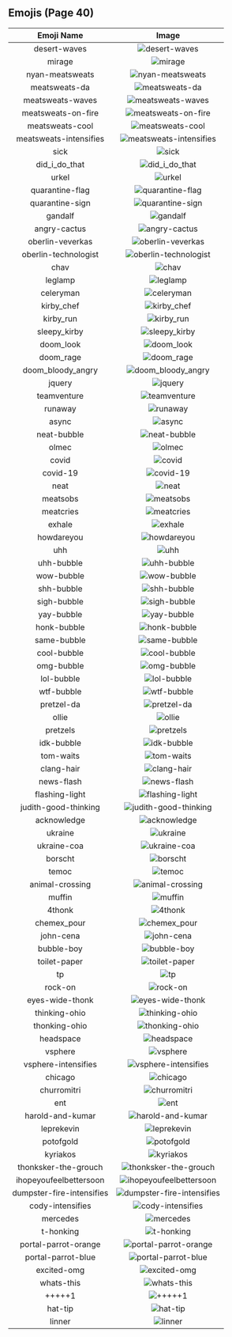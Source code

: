 
  ## Emojis (Page 40)
  |Emoji Name|Image|
  | :-: | :-: |
  |desert-waves| ![desert-waves](/output/desert-waves.gif)|
  |mirage| ![mirage](/output/mirage)|
  |nyan-meatsweats| ![nyan-meatsweats](/output/nyan-meatsweats.gif)|
  |meatsweats-da| ![meatsweats-da](/output/meatsweats-da.png)|
  |meatsweats-waves| ![meatsweats-waves](/output/meatsweats-waves.gif)|
  |meatsweats-on-fire| ![meatsweats-on-fire](/output/meatsweats-on-fire.gif)|
  |meatsweats-cool| ![meatsweats-cool](/output/meatsweats-cool.png)|
  |meatsweats-intensifies| ![meatsweats-intensifies](/output/meatsweats-intensifies.gif)|
  |sick| ![sick](/output/sick.gif)|
  |did_i_do_that| ![did_i_do_that](/output/did_i_do_that.jpg)|
  |urkel| ![urkel](/output/urkel)|
  |quarantine-flag| ![quarantine-flag](/output/quarantine-flag.png)|
  |quarantine-sign| ![quarantine-sign](/output/quarantine-sign.gif)|
  |gandalf| ![gandalf](/output/gandalf.png)|
  |angry-cactus| ![angry-cactus](/output/angry-cactus.gif)|
  |oberlin-veverkas| ![oberlin-veverkas](/output/oberlin-veverkas.png)|
  |oberlin-technologist| ![oberlin-technologist](/output/oberlin-technologist.png)|
  |chav| ![chav](/output/chav.png)|
  |leglamp| ![leglamp](/output/leglamp.jpg)|
  |celeryman| ![celeryman](/output/celeryman.gif)|
  |kirby_chef| ![kirby_chef](/output/kirby_chef.gif)|
  |kirby_run| ![kirby_run](/output/kirby_run.gif)|
  |sleepy_kirby| ![sleepy_kirby](/output/sleepy_kirby.gif)|
  |doom_look| ![doom_look](/output/doom_look.gif)|
  |doom_rage| ![doom_rage](/output/doom_rage.gif)|
  |doom_bloody_angry| ![doom_bloody_angry](/output/doom_bloody_angry.png)|
  |jquery| ![jquery](/output/jquery.jpg)|
  |teamventure| ![teamventure](/output/teamventure.gif)|
  |runaway| ![runaway](/output/runaway.gif)|
  |async| ![async](/output/async)|
  |neat-bubble| ![neat-bubble](/output/neat-bubble.gif)|
  |olmec| ![olmec](/output/olmec.jpg)|
  |covid| ![covid](/output/covid)|
  |covid-19| ![covid-19](/output/covid-19)|
  |neat| ![neat](/output/neat.png)|
  |meatsobs| ![meatsobs](/output/meatsobs.png)|
  |meatcries| ![meatcries](/output/meatcries.png)|
  |exhale| ![exhale](/output/exhale.png)|
  |howdareyou| ![howdareyou](/output/howdareyou.png)|
  |uhh| ![uhh](/output/uhh.gif)|
  |uhh-bubble| ![uhh-bubble](/output/uhh-bubble)|
  |wow-bubble| ![wow-bubble](/output/wow-bubble.gif)|
  |shh-bubble| ![shh-bubble](/output/shh-bubble.gif)|
  |sigh-bubble| ![sigh-bubble](/output/sigh-bubble.gif)|
  |yay-bubble| ![yay-bubble](/output/yay-bubble.gif)|
  |honk-bubble| ![honk-bubble](/output/honk-bubble.gif)|
  |same-bubble| ![same-bubble](/output/same-bubble.gif)|
  |cool-bubble| ![cool-bubble](/output/cool-bubble.gif)|
  |omg-bubble| ![omg-bubble](/output/omg-bubble.gif)|
  |lol-bubble| ![lol-bubble](/output/lol-bubble.gif)|
  |wtf-bubble| ![wtf-bubble](/output/wtf-bubble.gif)|
  |pretzel-da| ![pretzel-da](/output/pretzel-da.png)|
  |ollie| ![ollie](/output/ollie.jpg)|
  |pretzels| ![pretzels](/output/pretzels.png)|
  |idk-bubble| ![idk-bubble](/output/idk-bubble.gif)|
  |tom-waits| ![tom-waits](/output/tom-waits.png)|
  |clang-hair| ![clang-hair](/output/clang-hair.png)|
  |news-flash| ![news-flash](/output/news-flash.gif)|
  |flashing-light| ![flashing-light](/output/flashing-light.gif)|
  |judith-good-thinking| ![judith-good-thinking](/output/judith-good-thinking.png)|
  |acknowledge| ![acknowledge](/output/acknowledge.png)|
  |ukraine| ![ukraine](/output/ukraine.png)|
  |ukraine-coa| ![ukraine-coa](/output/ukraine-coa.png)|
  |borscht| ![borscht](/output/borscht.gif)|
  |temoc| ![temoc](/output/temoc.png)|
  |animal-crossing| ![animal-crossing](/output/animal-crossing.png)|
  |muffin| ![muffin](/output/muffin.png)|
  |4thonk| ![4thonk](/output/4thonk.png)|
  |chemex_pour| ![chemex_pour](/output/chemex_pour.gif)|
  |john-cena| ![john-cena](/output/john-cena.png)|
  |bubble-boy| ![bubble-boy](/output/bubble-boy.png)|
  |toilet-paper| ![toilet-paper](/output/toilet-paper.png)|
  |tp| ![tp](/output/tp)|
  |rock-on| ![rock-on](/output/rock-on.gif)|
  |eyes-wide-thonk| ![eyes-wide-thonk](/output/eyes-wide-thonk.gif)|
  |thinking-ohio| ![thinking-ohio](/output/thinking-ohio.gif)|
  |thonking-ohio| ![thonking-ohio](/output/thonking-ohio.png)|
  |headspace| ![headspace](/output/headspace.png)|
  |vsphere| ![vsphere](/output/vsphere.png)|
  |vsphere-intensifies| ![vsphere-intensifies](/output/vsphere-intensifies.gif)|
  |chicago| ![chicago](/output/chicago.png)|
  |churromitri| ![churromitri](/output/churromitri.png)|
  |ent| ![ent](/output/ent.png)|
  |harold-and-kumar| ![harold-and-kumar](/output/harold-and-kumar.jpg)|
  |leprekevin| ![leprekevin](/output/leprekevin.png)|
  |potofgold| ![potofgold](/output/potofgold.png)|
  |kyriakos| ![kyriakos](/output/kyriakos.jpg)|
  |thonksker-the-grouch| ![thonksker-the-grouch](/output/thonksker-the-grouch)|
  |ihopeyoufeelbettersoon| ![ihopeyoufeelbettersoon](/output/ihopeyoufeelbettersoon)|
  |dumpster-fire-intensifies| ![dumpster-fire-intensifies](/output/dumpster-fire-intensifies.gif)|
  |cody-intensifies| ![cody-intensifies](/output/cody-intensifies.gif)|
  |mercedes| ![mercedes](/output/mercedes.png)|
  |t-honking| ![t-honking](/output/t-honking.gif)|
  |portal-parrot-orange| ![portal-parrot-orange](/output/portal-parrot-orange.gif)|
  |portal-parrot-blue| ![portal-parrot-blue](/output/portal-parrot-blue.gif)|
  |excited-omg| ![excited-omg](/output/excited-omg.gif)|
  |whats-this| ![whats-this](/output/whats-this.png)|
  |+++++1| ![+++++1](/output/+++++1.png)|
  |hat-tip| ![hat-tip](/output/hat-tip.gif)|
  |linner| ![linner](/output/linner)|
  